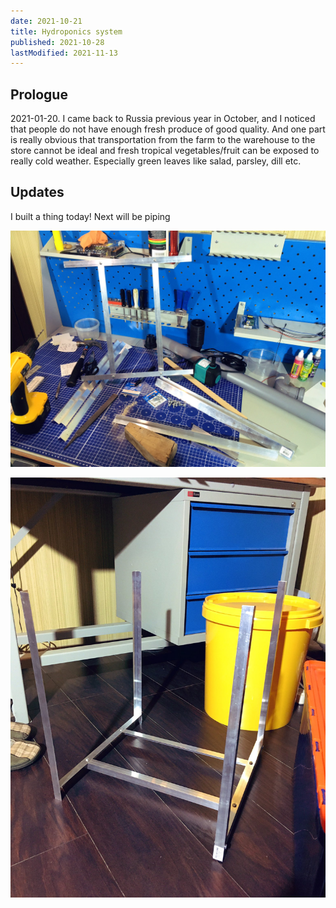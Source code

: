 ```yaml
---
date: 2021-10-21
title: Hydroponics system
published: 2021-10-28
lastModified: 2021-11-13
---
```


## Prologue

2021-01-20. I came back to Russia previous year in October, and I noticed that people do not have enough fresh produce of good quality.
And one part is really obvious that transportation from the farm to the warehouse to the store cannot be ideal and fresh tropical vegetables/fruit can be exposed to really cold weather. Especially green leaves like salad, parsley, dill etc.

## Updates

I built a thing today! Next will be piping

![Frame in the work](hydro-frame-1.jpg)

![Bottom part is ready](hydro-frame-2.jpg)